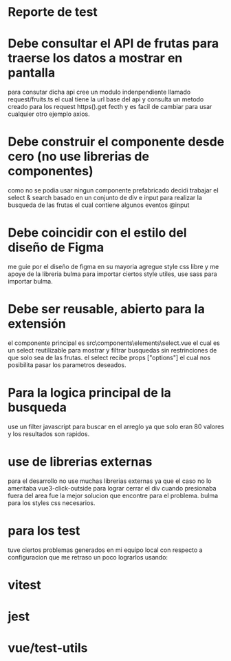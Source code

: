 # Reporte de test 
# Debe consultar el API de frutas para traerse los datos a mostrar en pantalla
para consutar dicha api cree un modulo indenpendiente llamado request/fruits.ts el cual tiene la url base del api
y consulta un metodo creado para los request https().get fecth y es facil de cambiar para usar cualquier otro ejemplo axios.

# Debe construir el componente desde cero (no use librerias de componentes)
como no se podia usar ningun componente prefabricado decidi trabajar el select & search basado en un conjunto de div e input para realizar la busqueda de las frutas el cual contiene algunos eventos @input

# Debe coincidir con el estilo del diseño de Figma
me guie por el diseño de figma en su mayoria agregue style css libre y me apoye de la libreria bulma para importar ciertos style utiles, use sass para importar bulma. 

# Debe ser reusable, abierto para la extensión
el componente principal es src\components\elements\select.vue el cual es un select reutilizable para mostrar y filtrar busquedas sin restrinciones de que solo sea de las frutas. el select recibe props ["options"] el cual nos posibilita pasar los parametros deseados.


# Para la logica principal de la busqueda 
use un filter javascript para buscar en el arreglo ya que solo eran 80 valores y los resultados son rapidos.

# use de librerias externas
para el desarrollo no use muchas librerias externas ya que el caso no lo ameritaba
vue3-click-outside para lograr cerrar el div cuando presionaba fuera del area fue la mejor solucion que encontre para el problema.
bulma para los styles css necesarios.


# para los test
tuve ciertos problemas generados en mi equipo local con respecto a configuracion que me retraso un poco lograrlos
usando:
# vitest
# jest
# vue/test-utils

